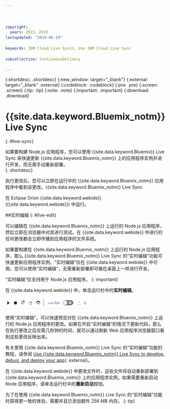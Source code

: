 ```yaml
---



copyright:
  years: 2015，2019
lastupdated: "2019-06-19"

keywords: IBM Cloud Live Synch, Use IBM Cloud Live Sync

subcollection: ContinuousDelivery

---
```


{:shortdesc: .shortdesc}
{:new_window: target="_blank"}
{:external: target="_blank" .external}
{:codeblock: .codeblock}
{:pre: .pre}
{:screen: .screen}
{:tip: .tip}
{:note: .note}
{:important: .important}
{:download: .download}

# {{site.data.keyword.Bluemix_notm}} Live Sync
{: #live-sync}

如果要构建 Node.js 应用程序，您可以使用 {{site.data.keyword.Bluemix}} Live Sync 来快速更新 {{site.data.keyword.Bluemix_notm}} 上的应用程序实例并进行开发，而无需手动重新部署。   
{: shortdesc}

执行更改后，您可以立即在运行中的 {{site.data.keyword.Bluemix_notm}} 应用程序中看到该更改。{{site.data.keyword.Bluemix_notm}} Live Sync 
<!--from both the command line and -->
在 Eclipse Orion {{site.data.keyword.webide}} ({{site.data.keyword.webide}}) 中运行。 

##实时编辑
{: #live-edit}

可以编辑在 {{site.data.keyword.Bluemix_notm}} 上运行的 Node.js 应用程序，然后立即在浏览器中对其进行测试。在 {{site.data.keyword.webide}} 中进行的任何更改都会立即传播到应用程序的文件系统。

如果要构建在 {{site.data.keyword.Bluemix_notm}} 上运行的 Node.js 应用程序，那么 {{site.data.keyword.Bluemix_notm}} Live Sync 的“实时编辑”功能可快速更新应用程序实例。“实时编辑”仅在 {{site.data.keyword.webide}} 中可用。您可以使用“实时编辑”，无需重新部署即可像在桌面上一样进行开发。

“实时编辑”仅支持用于 Node.js 应用程序。
{: important}

在 {{site.data.keyword.webide}} 中，单击运行栏中的**实时编辑**。

![带“实时编辑”的“运行”栏的图像](images/cloud-live-sync-light.png)

使用“实时编辑”，可以快速预览对在 {{site.data.keyword.Bluemix_notm}} 上运行的 Node.js 应用程序的更改。如果在开启“实时编辑”的情况下更新代码，那么在执行更改之后仅需几秒钟的时间，就可以通过刷新 Web 应用程序浏览器窗口看到这些更改反映出来。

有关使用 {{site.data.keyword.Bluemix_notm}} Live Sync 的“实时编辑”功能的教程，请参阅 [Use {{site.data.keyword.Bluemix_notm}} Live Sync to develop, debug, and deploy your app](https://www.ibm.com/cloud/garage/tutorials/use-live-sync-to-develop-debug-and-deploy-your-app){: external}。

在 {{site.data.keyword.webide}} 中更改文件时，这些文件将自动重新部署到 {{site.data.keyword.Bluemix_notm}} 上的应用程序实例。如果需要重新启动 Node 应用程序，请单击运行栏中的**重新启动**按钮。

为了在使用 {{site.data.keyword.Bluemix_notm}} Live Sync 的“实时编辑”功能时获得更一致的体验，需要并且已添加额外 256 MB 内存。
{: tip}
